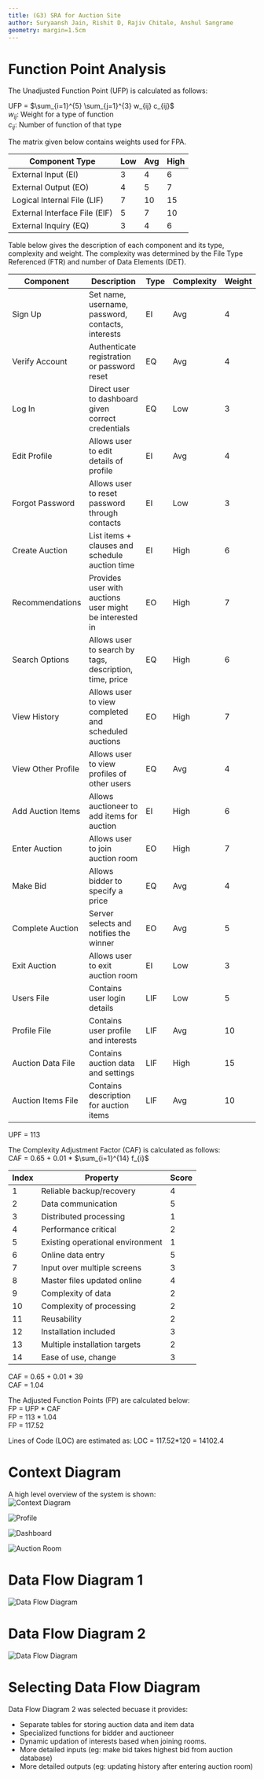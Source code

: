 ```yaml
---
title: (G3) SRA for Auction Site
author: Suryaansh Jain, Rishit D, Rajiv Chitale, Anshul Sangrame
geometry: margin=1.5cm
--- 
```


# Function Point Analysis

The Unadjusted Function Point (UFP) is calculated as follows:  

UFP = $\sum_{i=1}^{5} \sum_{j=1}^{3}  w_{ij} c_{ij}$  
$w_{ij}$: Weight for a type of function  
$c_{ij}$: Number of function of that type  


The matrix given below contains weights used for FPA.  


| Component Type                | Low | Avg | High |
| ----------------------------- | --- | --- | ---- |
| External Input (EI)           | 3   | 4   | 6    |
| External Output (EO)          | 4   | 5   | 7    |
| Logical Internal File (LIF)   | 7   | 10  | 15   |
| External Interface File (EIF) | 5   | 7   | 10   |
| External Inquiry (EQ)         | 3   | 4   | 6    |


Table below gives the description of each component and its type, complexity and weight. The complexity was determined by the File Type Referenced (FTR) and number of Data Elements (DET).

| Component           | Description                                             | Type | Complexity | Weight |
|---------------------|---------------------------------------------------------|------|------------|--------|
| Sign Up             | Set name, username, password, contacts, interests       |  EI  |    Avg     |   4    |
| Verify Account      | Authenticate registration or password reset             |  EQ  |    Avg     |   4    |
| Log In              | Direct user to dashboard given correct credentials      |  EQ  |    Low     |   3    |
| Edit Profile        | Allows user to edit details of profile                  |  EI  |    Avg     |   4    |
| Forgot Password     | Allows user to reset password through contacts          |  EI  |    Low     |   3    |
| Create Auction      | List items + clauses and schedule auction time          |  EI  |    High    |   6    |
| Recommendations     | Provides user with auctions user might be interested in |  EO  |    High    |   7    |
| Search Options      | Allows user to search by tags, description, time, price |  EQ  |    High    |   6    |
| View History        | Allows user to view completed and scheduled auctions    |  EO  |    High    |   7    |
| View Other Profile  | Allows user to view profiles of other users             |  EQ  |    Avg     |   4    |
| Add Auction Items   | Allows auctioneer to add items for auction              |  EI  |    High    |   6    |
| Enter Auction       | Allows user to join auction room                        |  EO  |    High    |   7    |
| Make Bid            | Allows bidder to specify a price                        |  EQ  |    Avg     |   4    |
| Complete Auction    | Server selects and notifies the winner                  |  EO  |    Avg     |   5    |
| Exit Auction        | Allows user to exit auction room                        |  EI  |    Low     |   3    |
| Users File          | Contains user login details                             | LIF  |    Low     |   5    |
| Profile File        | Contains user profile and interests                     | LIF  |    Avg     |   10   |
| Auction Data File   | Contains auction data and settings                      | LIF  |    High    |   15   |
| Auction Items File  | Contains description for auction items                  | LIF  |    Avg     |   10   |


UPF = 113

The Complexity Adjustment Factor (CAF) is calculated as follows:  
CAF = 0.65 + 0.01 * $\sum_{i=1}^{14} f_{i}$



| Index | Property                         | Score |
| ----- | -------------------------------- | ----- |
| 1     | Reliable backup/recovery         | 4     |
| 2     | Data communication               | 5     |
| 3     | Distributed processing           | 1     |
| 4     | Performance critical             | 2     |
| 5     | Existing operational environment | 1     |
| 6     | Online data entry                | 5     |
| 7     | Input over multiple screens      | 3     |
| 8     | Master files updated online      | 4     |
| 9     | Complexity of data               | 2     |
| 10    | Complexity of processing         | 2     |
| 11    | Reusability                      | 2     |
| 12    | Installation included            | 3     |
| 13    | Multiple installation targets    | 2     |
| 14    | Ease of use, change              | 3     |


CAF = 0.65 + 0.01 * 39  
CAF = 1.04  

The Adjusted Function Points (FP) are calculated below:  
FP = UFP * CAF  
FP = 113 * 1.04  
FP = 117.52  

Lines of Code (LOC) are estimated as:
LOC = 117.52*120 = 14102.4

# Context Diagram

A high level overview of the system is shown:  
![Context Diagram](./diagrams/context1.png)  

![Profile](./diagrams/ProfileManagementCD.jpg)  

![Dashboard](./diagrams/DashboardCD.jpg)  

![Auction Room](./diagrams/AuctionRoomCD.jpg)  

# Data Flow Diagram 1

![Data Flow Diagram](./diagrams/dfd.jpg) 

# Data Flow Diagram 2

![Data Flow Diagram](./diagrams/dfd2.jpg) 

# Selecting Data Flow Diagram
Data Flow Diagram 2 was selected becuase it provides:
- Separate tables for storing auction data and item data
- Specialized functions for bidder and auctioneer
- Dynamic updation of interests based when joining rooms.
- More detailed inputs (eg: make bid takes highest bid from auction database)
- More detailed outputs (eg: updating history after entering auction room)